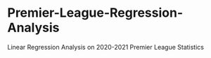 # Premier-League-Regression-Analysis
Linear Regression Analysis on 2020-2021 Premier League Statistics
